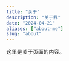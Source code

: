 ```yaml
---
title: "关于"
description: "关于我"
date: "2024-04-21"
aliases: ["about-me"]
slug: "about"
---
```


这里是关于页面的内容。